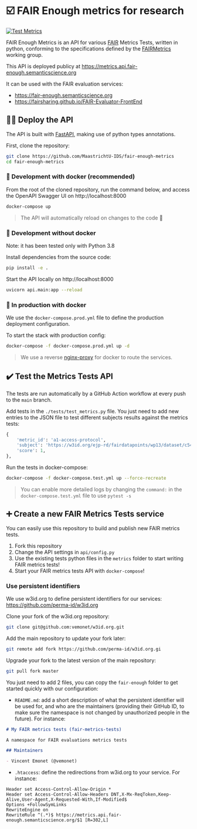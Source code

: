 # ☑️ FAIR Enough metrics for research

[![Test Metrics](https://github.com/MaastrichtU-IDS/fair-enough-metrics/actions/workflows/test.yml/badge.svg)](https://github.com/MaastrichtU-IDS/fair-enough-metrics/actions/workflows/test.yml)

FAIR Enough Metrics is an API for various [FAIR](https://www.go-fair.org/fair-principles) Metrics Tests, written in python, conforming to the specifications defined by the [FAIRMetrics](https://github.com/FAIRMetrics/Metrics) working group.

This API is deployed publicy at https://metrics.api.fair-enough.semanticscience.org

It can be used with the FAIR evaluation services:

* https://fair-enough.semanticscience.org
* https://fairsharing.github.io/FAIR-Evaluator-FrontEnd

## 🧑‍💻 Deploy the API

The API is built with [FastAPI](https://fastapi.tiangolo.com/), making use of python types annotations.

First, clone the repository:

```bash
git clone https://github.com/MaastrichtU-IDS/fair-enough-metrics
cd fair-enough-metrics
```

### 🐳 Development with docker (recommended)

From the root of the cloned repository, run the command below, and access the OpenAPI Swagger UI on http://localhost:8000

```bash
docker-compose up
```

> The API will automatically reload on changes to the code 🔄

### 🐍 Development without docker

Note: it has been tested only with Python 3.8

Install dependencies from the source code:

```bash
pip install -e .
```

Start the API locally on http://localhost:8000

```bash
uvicorn api.main:app --reload
```

### 🚀 In production with docker

We use the `docker-compose.prod.yml` file to define the production deployment configuration.

To start the stack with production config:

```bash
docker-compose -f docker-compose.prod.yml up -d
```

> We use a reverse [nginx-proxy](https://github.com/nginx-proxy/nginx-proxy) for docker to route the services.

## ✔️ Test the Metrics Tests API

The tests are run automatically by a GitHub Action workflow at every push to the `main` branch.

Add tests in the `./tests/test_metrics.py` file. You just need to add new entries to the JSON file to test different subjects results against the metrics tests:

```python
{
    'metric_id': 'a1-access-protocol',
    'subject': 'https://w3id.org/ejp-rd/fairdatapoints/wp13/dataset/c5414323-eab1-483f-a883-77951f246972',
    'score': 1,
},
```

Run the tests in docker-compose:

```bash
docker-compose -f docker-compose.test.yml up --force-recreate
```

> You can enable more detailed logs by changing the `command:` in the `docker-compose.test.yml` file to use `pytest -s`

## ➕ Create a new FAIR Metrics Tests service

You can easily use this repository to build and publish new FAIR metrics tests. 

1. Fork this repository
2. Change the API settings in `api/config.py`
3. Use the existing tests python files in the `metrics` folder to start writing FAIR metrics tests!
4. Start your FAIR metrics tests API with `docker-compose`!

### Use persistent identifiers

We use w3id.org to define persistent identifiers for our services: https://github.com/perma-id/w3id.org

Clone your fork of the w3id.org repository:

```bash
git clone git@github.com:vemonet/w3id.org.git
```

Add the main repository to update your fork later:

```bash
git remote add fork https://github.com/perma-id/w3id.org.gi
```

Upgrade your fork to the latest version of the main repository:

```bash
git pull fork master
```

You just need to add 2 files, you can copy the `fair-enough` folder to get started quickly with our configuration:

* `README.md`: add a short description of what the persistent identifier will be used for, and who are the maintainers (providing their GitHub ID, to make sure the namespace is not changed by unauthorized people in the future). For instance:

```markdown
# My FAIR metrics tests (fair-metrics-tests)

A namespace for FAIR evaluations metrics tests

## Maintainers

- Vincent Emonet (@vemonet)
```

* `.htaccess`: define the redirections from w3id.org to your service. For instance:

```htaccess
Header set Access-Control-Allow-Origin *
Header set Access-Control-Allow-Headers DNT,X-Mx-ReqToken,Keep-Alive,User-Agent,X-Requested-With,If-Modified$
Options +FollowSymLinks
RewriteEngine on
RewriteRule ^(.*)$ https://metrics.api.fair-enough.semanticscience.org/$1 [R=302,L]
```



